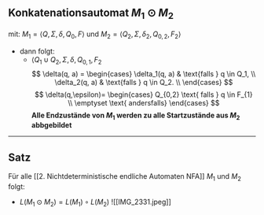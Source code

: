 ## Konkatenationsautomat $M_{1} \odot M_{2}$
mit: $M_{1}= \langle Q, \Sigma, \delta, Q_{0},F \rangle \text{ und } M_{2}= \langle Q_{2}, \Sigma, \delta_{2}, Q_{0,2},F_{2} \rangle$

- dann folgt: 
	- $\langle Q_{1} \cup Q_{2}, \Sigma, \delta, Q_{0,1},  F_{2}$
$$
\delta(q, a) = 
\begin{cases} \delta_1(q, a) & \text{falls } q \in Q_1, \\ \delta_2(q, a) & \text{falls } q \in Q_2.  \\
\end{cases}
$$
$$
\delta(q,\epsilon)=
\begin{cases}
Q_{0,2} \text{ falls } q \in F_{1} \\
\emptyset \text{ andersfalls}
\end{cases}
$$
**Alle Endzustände von $M_{1}$ werden zu alle Startzustände aus $M_{2}$ abbgebildet**

---
## Satz
Für alle [[2. Nichtdeterministische endliche Automaten NFA]] $M_{1}$ und $M_{2}$ folgt: 
- $L(M_{1} \odot M_{2})= L(M_{1}) \circ L(M_{2})$
![[IMG_2331.jpeg]]